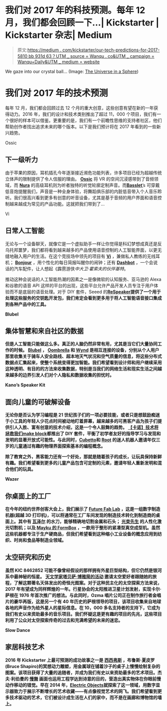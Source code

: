 # 我们对 2017 年的科技预测。每年 12 月，我们都会回顾一下…| Kickstarter | Kickstarter 杂志| Medium

> 原文:[https://medium . com/kickstarter/our-tech-predictions-for-2017-5810 bb 931d 63？UTM _ source = Wanqu . co&UTM _ campaign = Wanqu+Daily&UTM _ medium = website](https://medium.com/kickstarter/our-tech-predictions-for-2017-5810bb931d63?utm_source=wanqu.co&utm_campaign=Wanqu+Daily&utm_medium=website)



We gaze into our crystal ball… (Image: [The Universe in a Sphere](https://www.kickstarter.com/projects/1898673740/the-universe-in-a-sphere-relaunch?ref=ksrsocial))



# 我们对 2017 年的技术预测

每年 12 月，我们都会回顾过去 12 个月的重大创意，这些创意有望在新的一年获得动力。2016 年，我们的设计和技术类别推出了超过 11，000 个项目，我们有一个很好的样本可以借鉴。更重要的是，我们有一个前瞻性思维的支持者社区，他们帮助创作者找出追求未来的哪个版本。以下是我们预计将在 2017 年看到的一些新兴趋势。



Ossic



## **下一级听力**

由于苹果的原因，耳机插孔今年逐渐接近濒危功能列表，许多项目已经为超越传统立体声的限制提供了令人信服的理由。 [**Ossic**](https://www.kickstarter.com/projects/248983394/ossic-x-the-first-3d-audio-headphones-calibrated-t?ref=ksrsocial) 将 VR 的空间沉浸感带到了音频领域，而 [**Nura**](https://www.kickstarter.com/projects/nura/nura-headphones-that-learn-and-adapt-to-your-uniqu?ref=ksrsocial) 的高级耳机则为听者独特的听觉轮廓定制声音。而[**Basslet**’](https://www.kickstarter.com/projects/basslet/the-basslet-a-wearable-subwoofer-for-your-body?ref=ksrsocial)s 可穿戴低音炮提醒我们，声音是一种全身体验，将舞蹈俱乐部的内脏低音带入个人音乐聆听。我们很高兴看到更多有创意的听音设备，尤其是基于音频的用户界面和语音控制越来越成为常见的产品功能。这就把我们带到了…



Vi



## **日常人工智能**

无论与一个设备聊天，就像它是一个虚拟助手一样让你觉得是科幻梦想成真还是反乌托邦噩梦，我们都将看到越来越多的产品使用语音控制的人工智能界面，以更无缝地融入用户的生活。在这个竞技场中领先的项目有 [**Vi**](https://www.kickstarter.com/projects/1050572498/vi-the-first-true-artificial-intelligence-personal?ref=ksrsocial) ，兼做私人教练的无线耳机； [**Bonjour**](https://www.kickstarter.com/projects/1450781303/bonjour-smart-alarm-clock-with-artificial-intellig?ref=ksrsocial) ，用个性化的每日简报叫醒你的闹钟；还有 [**Dashbot**](https://www.kickstarter.com/projects/1598272670/dashbot-a-49-robot-for-your-dashboard?ref=ksrsocial) ，一个会说话的汽车配件，让人想起《霹雳游侠*中大卫·霍索夫的伙伴基特*。

推动这种会说话的人工智能热潮的因素之一是像微软的认知服务、亚马逊的 Alexa 和谷歌的语音 API 这样的平台的出现，这些平台允许产品开发人员专注于用户体验而不是底层的语音处理。对于 DIY 套件，Seeed 的[**ReSpeaker**](https://www.kickstarter.com/projects/seeed/respeaker-an-open-modular-voice-interface-to-hack?ref=ksrsocial)**提供了一个用于处理这些服务的交钥匙开发包，我们肯定会看到更多用于将人工智能语音接口集成到各种产品中的工具。**



**Blubel**



## ****集体智慧和来自社区的数据****

**但是人工智能只能做这么多。真正的人脑仍然非常有用，尤其是当它们大量协同工作的时候。 [**Blubel**](https://www.kickstarter.com/projects/372524908/blubel-the-cycling-navigator-powered-by-community?ref=ksrsocial) **，** [**Oombrella**](https://www.kickstarter.com/projects/wezzoo/oombrella-unforgettable-umbrella?ref=ksrsocial) 和 [**Wynd**](https://www.kickstarter.com/projects/882633450/wynd-the-smartest-air-purifier-for-your-personal-s?ref=ksrsocial) 是相互连接的设备，分别从个人用户那里收集关于骑车人安全路线、超本地天气状况和空气质量的信息，将这些分布式数据点汇集起来，使整个系统变得更加智能。我们希望看到设计师和用户继续采用这种透明、有目的的方法来收集数据，特别是当我们的网络生活和现实生活之间越来越多的边界引发人们对个人隐私和数据收集的担忧时。**



**Kano’s Speaker Kit**



## ****面向儿童的可破解设备****

**无论你是否认为学习编程是 21 世纪孩子们的一项必要技能，或者只是想鼓励痴迷于小工具的年轻人少花点时间被动地盯着屏幕，越来越多的可黑客产品为孩子们提供引人入胜、富有创意的技术介绍，这是一个令人鼓舞的趋势。 [**【卡诺】**](/kickstarter/were-like-super-children-8aa5fef483e5#.l6n1lq4nd)[**技术将拯救我们**](/kickstarter/technology-will-save-us-1896e137603b#.30am3q56x)[**make block**](https://www.kickstarter.com/projects/1818505613/airblock-the-modular-and-programmable-starter-dron?ref=ksrsocial)都推出了 DIY 套件，平衡了初学者友好的指导学习与发现和发明的显著开放式可能性。与此同时，[**Cubetto**](https://www.kickstarter.com/projects/primotoys/cubetto-hands-on-coding-for-girls-and-boys-aged-3?ref=ksrsocial)**和 [**Root**](https://www.kickstarter.com/projects/1509453982/root-a-robot-to-teach-coding?ref=ksrsocial) 的迷人机器人邀请年仅三岁的儿童通过有趣的物理界面探索基本的编程概念。****

****除了教育之外，黑客能力还有一个好处，那就是随着孩子的成长，让玩具保持新鲜有趣。我们希望看到更多的儿童产品包含可定制的元素，邀请年轻人重新发明和混合他们的玩具。****



****Wazer****



## ******你桌面上的工厂******

****在今年的纽约世界创客大会上，我们展示了 [Future Fab Lab](https://www.kickstarter.com/blog/kickstarters-future-fab-lab-and-more-at-the-2016-world-makerfair) ，这是一组数字制造机器(超越 3D 打印机)，可以将通常在工厂车间发现的制造技术转化到制造商的桌面上。其中有 [**瓦泽尔**](https://www.kickstarter.com/projects/1294137530/the-first-desktop-waterjet-cutter?ref=ksrsocial) **的**水刀，能够精确地切割金属和石头； [**光束先生**](https://www.kickstarter.com/projects/mrbeam/mr-beam-ii-the-desktop-laser-cutter-and-engraver?ref=ksrsocial) 的人性化激光切割机；以及 [**Mayku 的 FormBox**](https://www.kickstarter.com/projects/1094489804/formbox-a-desktop-vacuum-former-that-makes-beautif?ref=ksrsocial) ，一款用于整形的紧凑型真空成型机。虽然这些机器都专注于生产硬商品，但我们希望看到这种缩小工业设备的概念应用到纺织、时尚和食品等制造业领域。****



## ******太空研究和历史******

****虽然 KIC 8462852 可能不像曾经假设的那样拥有外星巨型结构，但它仍然是银河系中最神秘的恒星。 [**天文学家塔贝萨·博雅简的活动**](https://www.kickstarter.com/projects/608159144/the-most-mysterious-star-in-the-galaxy?ref=ksrsocial) 邀请太空爱好者跟随她的旅程，了解这颗著名天体发出的奇怪光图案。对于这种民主化的太空探索方法来说，2017 年有望成为同样辉煌的一年。行星协会的太阳推进卫星[](https://www.kickstarter.com/projects/theplanetarysociety/lightsail-a-revolutionary-solar-sailing-spacecraft/posts/1586200?ref=ksrsocial)**计划发射，实现卡尔·萨根在 1976 年首次推广的想法。与此同时，Ozma 唱片公司正在制作旅行者金唱片[](https://www.kickstarter.com/projects/ozmarecords/voyager-golden-record-40th-anniversary-edition?ref=ksrsocial)**的豪华再版，这是另一个有 40 年历史的萨根领导的项目，该项目收集来自地球各地的声音作为给外星人的星际信息。在 10，000 多名支持者的支持下，它成为我们有史以来资助最多的音乐项目。我们怀疑这是更有趣的项目的先兆，这些项目利用了公众对太空探索传奇的过去和充满希望的未来的迷恋。********



******Slow Dance******



## ********家居科技艺术********

******2016 年 Kickstarter 上最可预测的成功故事之一是 [**西西弗斯**](/kickstarter/bruce-shapiros-tech-art-movement-7f9c9c3545dd#.tqxri7pn4) ，布鲁斯·夏皮罗(Bruce Shapiro)的冥想动力雕塑，用金属球在铺着沙子的桌子上慢慢绘制复杂的图案。该项目获得了大量的追随者，并成为我们有史以来资助最多的艺术项目。杰夫·利伯曼的 [**慢舞**](https://www.kickstarter.com/projects/xercyn/slow-dance-a-frame-that-slows-down-time?ref=ksrsocial) 画面也运用工程学达到诗意的目的，营造出真实物体在你眼前慢动作移动的错觉。早在 2014 年，[**Electric Objects**](https://www.kickstarter.com/projects/electricobjects/electric-objects-a-computer-made-for-art?ref=ksrsocial)就探索了这一领域，用数字显示器致力于展示不断增长的艺术收藏——有点像视觉艺术的网飞。我们希望看到更多技术驱动的艺术，它们被设计成生活在人们的家中，而不是在画廊和博物馆的墙上。******

